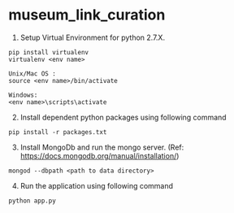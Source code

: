 # museum_link_curation

1. Setup Virtual Environment for python 2.7.X.

  ```
  pip install virtualenv
  virtualenv <env name>

  Unix/Mac OS : 
  source <env name>/bin/activate

  Windows:
  <env name>\scripts\activate
  ```
2. Install dependent python packages using following command
  ```
  pip install -r packages.txt
  ```

3. Install MongoDb and run the mongo server. (Ref: https://docs.mongodb.org/manual/installation/)
  ```
  mongod --dbpath <path to data directory>
  ```
  
4. Run the application using following command
  ```
  python app.py
  ```
